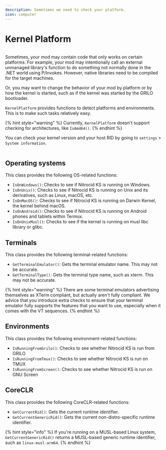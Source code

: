 ```yaml
---
description: Sometimes we need to check your platform.
icon: computer
---
```


# Kernel Platform

<figure><img src="https://github.com/Aptivi-Stable-Docs/nks-manual-0.1.0/blob/main/.gitbook/assets/134-inner.png" alt=""><figcaption></figcaption></figure>

Sometimes, your mod may contain code that only works on certain platforms. For example, your mod may intentionally call an external unmanaged library's function to do something not normally done in the .NET world using P/Invokes. However, native libraries need to be compiled for the target machines.

Or, you may want to change the behavior of your mod by platform or by how the kernel is started, such as if the kernel was started by the GRILO bootloader.

`KernelPlatform` provides functions to detect platforms and environments. This is to make such tasks relatively easy.

{% hint style="warning" %}
Currently, `KernelPlatform` doesn't support checking for architectures, like `IsAmd64()`.
{% endhint %}

You can check your kernel version and your host RID by going to `settings` > `System information`.

<figure><img src="https://github.com/Aptivi-Stable-Docs/nks-manual-0.1.0/blob/main/.gitbook/assets/133-inner.png" alt=""><figcaption></figcaption></figure>

## Operating systems

This class provides the following OS-related functions:

* `IsOnWindows()`: Checks to see if Nitrocid KS is running on Windows.
* `IsOnUnix()`: Checks to see if Nitrocid KS is running on Unix and its derivatives, such as Linux, macOS, etc.
* `IsOnMacOS()`: Checks to see if Nitrocid KS is running on Darwin Kernel, the kernel behind macOS.
* `IsOnAndroid()`: Checks to see if Nitrocid KS is running on Android phones and tablets within Termux.
* `IsOnUnixMusl()`: Checks to see if the kernel is running on musl libc library or glibc.

## Terminals

This class provides the following terminal-related functions:

* `GetTerminalEmulator()`: Gets the terminal emulator name. This may not be accurate.
* `GetTerminalType()`: Gets the terminal type name, such as xterm. This may not be accurate.

{% hint style="warning" %}
There are some terminal emulators advertising themselves as XTerm compliant, but actually aren't fully compliant. We advice that you introduce extra checks to ensure that your terminal emulator fully supports the features that you want to use, especially when it comes with the VT sequences.
{% endhint %}

## Environments

This class provides the following environment-related functions:

* `IsRunningFromGrilo()`: Checks to see whether Nitrocid KS is run from GRILO
* `IsRunningFromTmux()`: Checks to see whether Nitrocid KS is run on TMUX
* `IsRunningFromScreen()`: Checks to see whether Nitrocid KS is run on GNU Screen

## CoreCLR

This class provides the following CoreCLR-related functions:

* `GetCurrentRid()`: Gets the current runtime identifier.
* `GetCurrentGenericRid()`: Gets the current non-distro-specific runtime identifier.

{% hint style="info" %}
If you're running on a MUSL-based Linux system, `GetCurrentGenericRid()` returns a MUSL-based generic runtime identifier, such as `linux-musl-arm64`.
{% endhint %}
